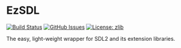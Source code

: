 # EzSDL

[![Build Status](https://travis-ci.org/ezaf/ezsdl.svg?branch=master)](https://travis-ci.org/ezaf/ezsdl)
[![GitHub Issues](https://img.shields.io/github/issues/ezaf/ezsdl.svg)](https://github.com/ezaf/ezsdl/issues)
[![License: zlib](https://img.shields.io/badge/license-zlib-blue.svg)](https://zlib.net/zlib_license.html)
<!--[![Code Documented](https://img.shields.io/badge/docs-passing-brightgreen.svg)](http://ezaf.io/ezsdl)-->
<!--[![Contributors](https://img.shields.io/github/contributors/ezaf/ezsdl.svg)](https://github.com/ezaf/ezsdl/graphs/contributors)-->


The easy, light-weight wrapper for SDL2 and its extension libraries.

